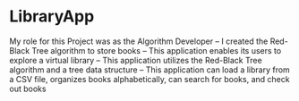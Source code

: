# LibraryApp
My role for this Project was as the Algorithm Developer
– I created the Red-Black Tree algorithm to store books
– This application enables its users to explore a virtual library
– This application utilizes the Red-Black Tree algorithm and a tree data structure
– This application can load a library from a CSV file, organizes books alphabetically, can search for books, and check
out books
